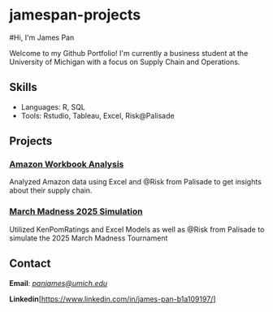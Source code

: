 # jamespan-projects

#Hi, I'm James Pan

Welcome to my Github Portfolio! I'm currently a business student at the University of Michigan with a focus on Supply Chain and Operations.

## Skills
- Languages: R, SQL
- Tools: Rstudio, Tableau, Excel, Risk@Palisade

## Projects

### [Amazon Workbook Analysis](./Amazon_Workbook_Final.xlsx)
Analyzed Amazon data using Excel and @Risk from Palisade to get insights about their supply chain.

### [March Madness 2025 Simulation](./March%20Madness%202025.xlsx)
Utilized KenPomRatings and Excel Models as well as @Risk from Palisade to simulate the 2025 March Madness Tournament

## Contact
**Email**: *panjames@umich.edu*

**Linkedin**[https://www.linkedin.com/in/james-pan-b1a109197/]
